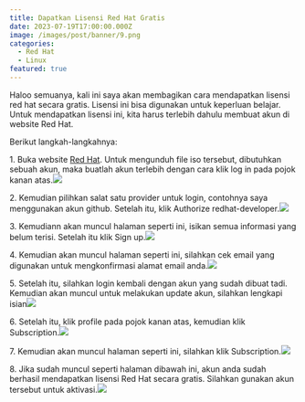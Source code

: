 ```yaml
---
title: Dapatkan Lisensi Red Hat Gratis
date: 2023-07-19T17:00:00.000Z
image: /images/post/banner/9.png
categories:
  - Red Hat
  - Linux
featured: true
---
```


Haloo semuanya, kali ini saya akan membagikan cara mendapatkan lisensi red hat secara gratis. Lisensi ini bisa digunakan untuk keperluan belajar. Untuk mendapatkan lisensi ini, kita harus terlebih dahulu membuat akun di website Red Hat.

Berikut langkah-langkahnya:

1\. Buka website [Red Hat](https://developers.redhat.com/products/rhel/download). Untuk mengunduh file iso tersebut, dibutuhkan sebuah akun, maka buatlah akun terlebih dengan cara klik log in pada pojok kanan atas.![](/images/post/1d27163e21a47005e216c29c7960319b400850c8-1353x640.webp)

2\. Kemudian pilihkan salat satu provider untuk login, contohnya saya menggunakan akun github. Setelah itu, klik Authorize redhat-developer.![](/images/post/932c329b5a442a946305d7f513090976ad42fa1b-1342x635.webp)

3\. Kemudiann akan muncul halaman seperti ini, isikan semua informasi yang belum terisi. Setelah itu klik Sign up.![](/images/post/78772f5e012013c3b603ca0587266a81cc6a2148-590x756.webp)

4\. Kemudian akan muncul halaman seperti ini, silahkan cek email yang digunakan untuk mengkonfirmasi alamat email anda.![](/images/post/255ce4fb5560585f7d90ad2391272cf147203352-1366x768.webp)

5\. Setelah itu, silahkan login kembali dengan akun yang sudah dibuat tadi. Kemudian akan muncul untuk melakukan update akun, silahkan lengkapi isian![](/images/post/ce51f2dc7830c2c32e6863979aed4a2c091dbe91-1349x566.webp)

6\. Setelah itu, klik profile pada pojok kanan atas, kemudian klik Subscription.![](/images/post/ddad04c036f70fda7f8c6aa499871c0a47698ed4-895x450.webp)

7\. Kemudian akan muncul halaman seperti ini, silahkan klik Subscription.![](/images/post/47849e0f0520628a9bfab8dc8a8095bfbd4c5821-1354x640.webp)

8\. Jika sudah muncul seperti halaman dibawah ini, akun anda sudah berhasil mendapatkan lisensi Red Hat secara gratis. Silahkan gunakan akun tersebut untuk aktivasi.![](/images/post/33655d2f93e959219be6f7d4ba6341753f56dd14-1357x643.webp)
